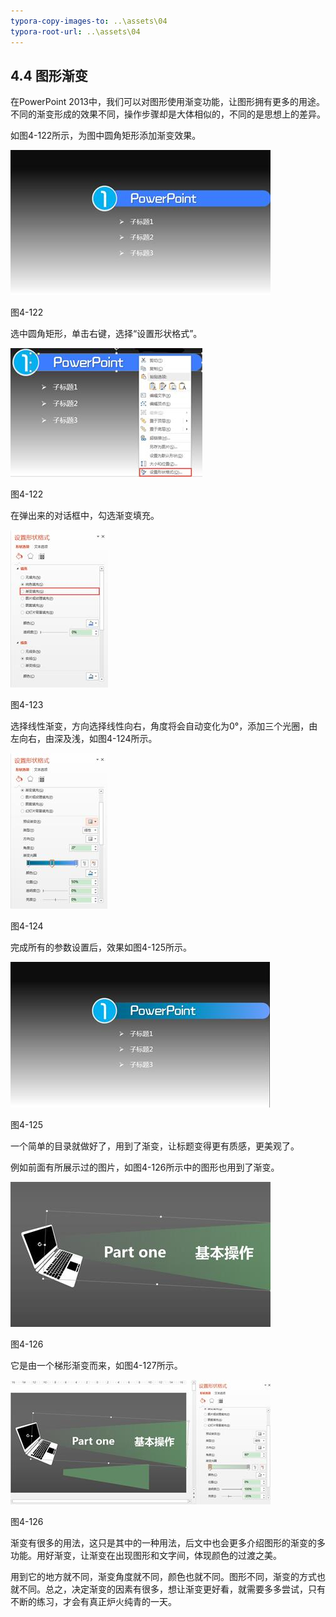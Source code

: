 ```yaml
---
typora-copy-images-to: ..\assets\04
typora-root-url: ..\assets\04
---
```


## **4.4**  **图形渐变**

在PowerPoint 2013中，我们可以对图形使用渐变功能，让图形拥有更多的用途。不同的渐变形成的效果不同，操作步骤却是大体相似的，不同的是思想上的差异。

如图4-122所示，为图中圆角矩形添加渐变效果。

![img](/assets/04/image127.jpg)

图4-122

选中圆角矩形，单击右键，选择“设置形状格式”。

![img](/assets/04/image128.jpg)

图4-122

在弹出来的对话框中，勾选渐变填充。

![img](/assets/04/image129.jpg)

图4-123

选择线性渐变，方向选择线性向右，角度将会自动变化为0°，添加三个光圈，由左向右，由深及浅，如图4-124所示。

![img](/assets/04/image130.jpg)

图4-124

完成所有的参数设置后，效果如图4-125所示。

![img](/assets/04/image131.jpg)

图4-125

一个简单的目录就做好了，用到了渐变，让标题变得更有质感，更美观了。

例如前面有所展示过的图片，如图4-126所示中的图形也用到了渐变。

![img](/assets/04/image132.jpg)

图4-126

它是由一个梯形渐变而来，如图4-127所示。

![img](/assets/04/image133.jpg)

图4-126

渐变有很多的用法，这只是其中的一种用法，后文中也会更多介绍图形的渐变的多功能。用好渐变，让渐变在出现图形和文字间，体现颜色的过渡之美。

用到它的地方就不同，渐变角度就不同，颜色也就不同。图形不同，渐变的方式也就不同。总之，决定渐变的因素有很多，想让渐变更好看，就需要多多尝试，只有不断的练习，才会有真正炉火纯青的一天。